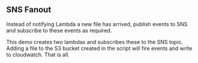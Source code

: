 ## SNS Fanout

Instead of notifying Lambda a new file has arrived, publish events to SNS and subscribe to these events as required.

This demo creates two lambdas and subscribes these to the SNS topic. Adding a file to the S3 bucket created in the script will fire events and write to cloudwatch. That is all.
